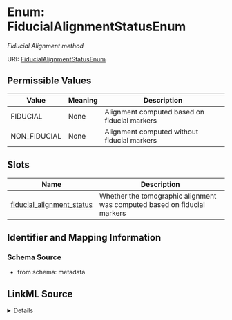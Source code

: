 # Enum: FiducialAlignmentStatusEnum




_Fiducial Alignment method_



URI: [FiducialAlignmentStatusEnum](FiducialAlignmentStatusEnum.md)

## Permissible Values

| Value | Meaning | Description |
| --- | --- | --- |
| FIDUCIAL | None | Alignment computed based on fiducial markers |
| NON_FIDUCIAL | None | Alignment computed without fiducial markers |




## Slots

| Name | Description |
| ---  | --- |
| [fiducial_alignment_status](fiducial_alignment_status.md) | Whether the tomographic alignment was computed based on fiducial markers |






## Identifier and Mapping Information







### Schema Source


* from schema: metadata






## LinkML Source

<details>
```yaml
name: fiducial_alignment_status_enum
description: Fiducial Alignment method
from_schema: metadata
rank: 1000
permissible_values:
  FIDUCIAL:
    text: FIDUCIAL
    description: Alignment computed based on fiducial markers
  NON_FIDUCIAL:
    text: NON_FIDUCIAL
    description: Alignment computed without fiducial markers

```
</details>
